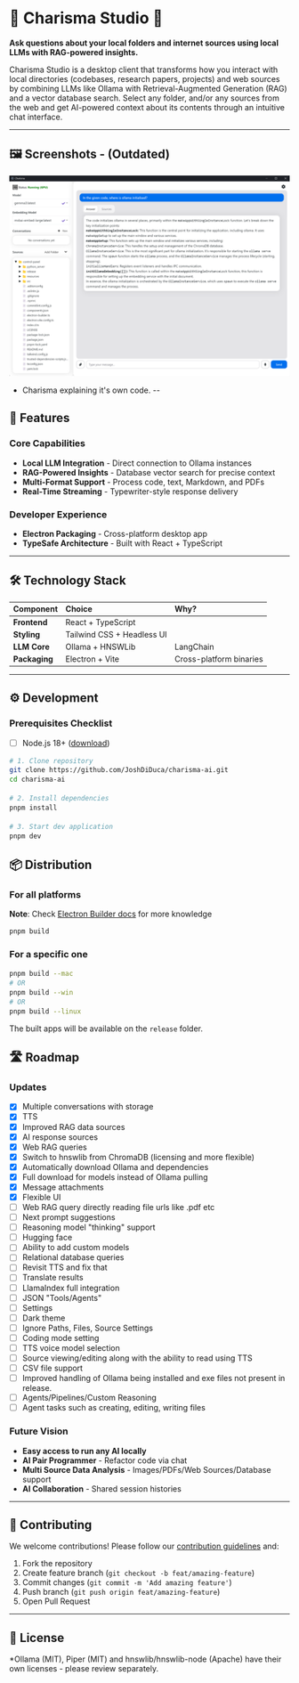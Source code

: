 # 🌟 Charisma Studio 🌟

**Ask questions about your local folders and internet sources using local LLMs with RAG-powered insights.**

Charisma Studio is a desktop client that transforms how you interact with local directories (codebases, research papers, projects) and web sources by combining LLMs like Ollama with Retrieval-Augmented Generation (RAG) and a vector database search. Select any folder, and/or any sources from the web and get AI-powered context about its contents through an intuitive chat interface.

---

## 🖼️ Screenshots - (Outdated) 
![Screenshot](screenshots/Screenshot.png)
- Charisma explaining it's own code.
--

## 🚀 Features

### Core Capabilities

- **Local LLM Integration** - Direct connection to Ollama instances
- **RAG-Powered Insights** - Database vector search for precise context
- **Multi-Format Support** - Process code, text, Markdown, and PDFs
- **Real-Time Streaming** - Typewriter-style response delivery

### Developer Experience

- **Electron Packaging** - Cross-platform desktop app
- **TypeSafe Architecture** - Built with React + TypeScript

---

## 🛠 Technology Stack

| Component | Choice | Why? |
| :-- | :-- | :-- |
| **Frontend** | React + TypeScript |
| **Styling** | Tailwind CSS + Headless UI |
| **LLM Core** | Ollama + HNSWLib | LangChain | Local-first, privacy focused |
| **Packaging** | Electron + Vite | Cross-platform binaries |


---

## ⚙️ Development

### Prerequisites Checklist
- [ ] Node.js 18+ ([download](https://nodejs.org/))

```bash
# 1. Clone repository
git clone https://github.com/JoshDiDuca/charisma-ai.git
cd charisma-ai

# 2. Install dependencies
pnpm install

# 3. Start dev application
pnpm dev
```

## 📦 Distribution

### For all platforms

**Note**: Check [Electron Builder docs](https://www.electron.build/cli) for more knowledge

```bash
pnpm build
```

### For a specific one

```bash
pnpm build --mac
# OR
pnpm build --win
# OR
pnpm build --linux
```

The built apps will be available on the `release` folder.

## 🛣 Roadmap

### Updates

- [x] Multiple conversations with storage
- [x] TTS
- [x] Improved RAG data sources
- [x] AI response sources
- [x] Web RAG queries
- [x] Switch to hnswlib from ChromaDB (licensing and more flexible)
- [x] Automatically download Ollama and dependencies
- [x] Full download for models instead of Ollama pulling 
- [x] Message attachments
- [x] Flexible UI
- [ ] Web RAG query directly reading file urls like .pdf etc
- [ ] Next prompt suggestions
- [ ] Reasoning model "thinking" support
- [ ] Hugging face
- [ ] Ability to add custom models
- [ ] Relational database queries
- [ ] Revisit TTS and fix that
- [ ] Translate results
- [ ] LlamaIndex full integration
- [ ] JSON "Tools/Agents"
- [ ] Settings
- [ ] Dark theme
- [ ] Ignore Paths, Files, Source Settings
- [ ] Coding mode setting
- [ ] TTS voice model selection
- [ ] Source viewing/editing along with the ability to read using TTS
- [ ] CSV file support
- [ ] Improved handling of Ollama being installed and exe files not present in release.
- [ ] Agents/Pipelines/Custom Reasoning
- [ ] Agent tasks such as creating, editing, writing files

### Future Vision

- **Easy access to run any AI locally** 
- **AI Pair Programmer** - Refactor code via chat
- **Multi Source Data Analysis** - Images/PDFs/Web Sources/Database support
- **AI Collaboration** - Shared session histories

---

## 🤝 Contributing

We welcome contributions! Please follow our [contribution guidelines](CONTRIBUTING.md) and:

1. Fork the repository
2. Create feature branch (`git checkout -b feat/amazing-feature`)
3. Commit changes (`git commit -m 'Add amazing feature'`)
4. Push branch (`git push origin feat/amazing-feature`)
5. Open Pull Request

---

## 📜 License

*Ollama (MIT), Piper (MIT) and hnswlib/hnswlib-node (Apache) have their own licenses - please review separately.
